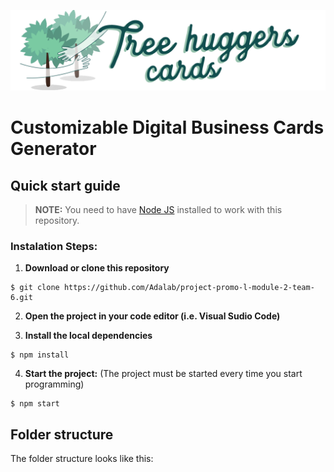 ![](https://github.com/Adalab/project-promo-l-module-2-team-6/blob/master/src/images/logo-treehuggers.png)

# Customizable Digital Business Cards Generator 


## Quick start guide

> **NOTE:** You need to have [Node JS](https://nodejs.org/) installed to work with this repository.

### Instalation Steps: 

1. **Download or clone this repository**  
```
$ git clone https://github.com/Adalab/project-promo-l-module-2-team-6.git
```
2. **Open the project in your code editor (i.e. Visual Sudio Code)**

3. **Install the local dependencies**
```
$ npm install
```
4. **Start the project:** (The project must be started every time you start programming)
```
$ npm start
```

## Folder structure

The folder structure looks like this:






